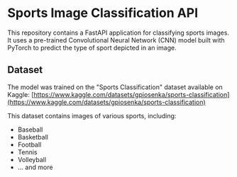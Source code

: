 # Sports Image Classification API

This repository contains a FastAPI application for classifying sports images. It uses a pre-trained Convolutional Neural Network (CNN) model built with PyTorch to predict the type of sport depicted in an image.

## Dataset

The model was trained on the "Sports Classification" dataset available on Kaggle: [https://www.kaggle.com/datasets/gpiosenka/sports-classification](https://www.kaggle.com/datasets/gpiosenka/sports-classification)

This dataset contains images of various sports, including:

* Baseball
* Basketball
* Football
* Tennis
* Volleyball
* ... and more

